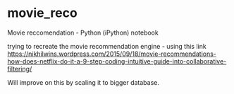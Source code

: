 # movie_reco
Movie reccomendation - Python (iPython) notebook

trying to recreate the movie recommendation engine - using this link 
https://nikhilwins.wordpress.com/2015/09/18/movie-recommendations-how-does-netflix-do-it-a-9-step-coding-intuitive-guide-into-collaborative-filtering/


Will improve on this by scaling it to bigger database. 
